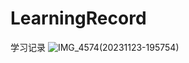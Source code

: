# LearningRecord
学习记录
![IMG_4574(20231123-195754)](https://github.com/CheneyChiu/LearningRecord/assets/151831388/9e950f28-d98b-4561-9602-fb0526850503)



